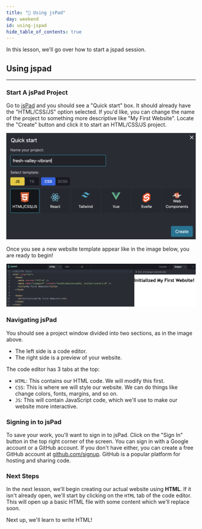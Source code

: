 ```yaml
---
title: "📓 Using jsPad"
day: weekend
id: using-jspad
hide_table_of_contents: true
---
```


In this lesson, we'll go over how to start a jspad session.

## Using jspad
---

### Start A jsPad Project

Go to [jsPad](https://jspad.dev) and you should see a "Quick start" box. It should already have the "HTML/CSS/JS" option selected. If you'd like, you can change the name of the project to something more descriptive like "My First Website". Locate the "Create" button and click it to start an HTML/CSS/JS project.

![Click on "Create" button from the jsPad quick start window.](/images/Workshop/jspad/jspad-quick-start.png)

Once you see a new website template appear like in the image below, you are ready to begin!

![When you see a new website template you have successfully started your project.](/images/workshop/jspad/jspad-new-project.png)

### Navigating jsPad

You should see a project window divided into two sections, as in the image above.

* The left side is a code editor.
* The right side is a preview of your website.

The code editor has 3 tabs at the top:
- `HTML`: This contains our HTML code. We will modify this first.
- `CSS`: This is where we will style our website. We can do things like change colors, fonts, margins, and so on.
- `JS`: This will contain JavaScript code, which we'll use to make our website more interactive.

### Signing in to jsPad

To save your work, you'll want to sign in to jsPad. Click on the "Sign In" button in the top right corner of the screen. You can sign in with a Google account or a GitHub account. If you don't have either, you can create a free GitHub account at [github.com/signup](https://github.com/signup). GitHub is a popular platform for hosting and sharing code.

### Next Steps

In the next lesson, we'll begin creating our actual website using **HTML**. If it isn't already open, we'll start by clicking on the `HTML` tab of the code editor. This will open up a basic HTML file with some content which we'll replace soon.

Next up, we'll learn to write HTML!
